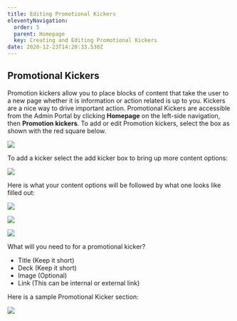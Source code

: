 ```yaml
---
title: Editing Promotional Kickers
eleventyNavigation:
  order: 5
  parent: Homepage
  key: Creating and Editing Promotional Kickers
date: 2020-12-23T14:20:33.530Z
---
```

## Promotional Kickers

Promotion kickers allow you to place blocks of content that take the user to a new page whether it is information or action related is up to you. Kickers are a nice way to drive important action. Promotional Kickers are accessible from the Admin Portal by clicking **Homepage** on the left-side navigation, then **Promotion kickers**. To add or edit Promotion kickers, select the box as shown with the red square below.

![](https://docs.risingcampaigns.com/img/uploads/content_manager-4-.png)

To add a kicker select the add kicker box to bring up more content options:

![](https://docs.risingcampaigns.com/img/uploads/content_manager-5-.png)

Here is what your content options will be followed by what one looks like filled out:

![](https://docs.risingcampaigns.com/img/uploads/screen-shot-2020-07-17-at-2.16.17-pm.png)

![](https://docs.risingcampaigns.com/img/uploads/screen-shot-2020-07-17-at-2.16.36-pm.png)

![](https://docs.risingcampaigns.com/img/uploads/screen-shot-2020-07-17-at-2.16.42-pm.png)

What will you need to for a promotional kicker?

* Title (Keep it short)
* Deck (Keep it short)
* Image (Optional)
* Link (This can be internal or external link)

Here is a sample Promotional Kicker section:

![](https://docs.risingcampaigns.com/img/uploads/screen-shot-2020-07-17-at-2.21.13-pm.png)